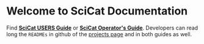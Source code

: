 # Welcome to SciCat Documentation 

Find [**SciCat USERS Guide**](user-manual/index.md) or [**SciCat Operator's Guide**](operator-manual/index.md).
Developers can read long the ```READMEs``` in github of the [projects page](https://www.scicatproject.org) and in both guides as well.
